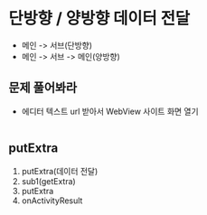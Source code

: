 # 단방향 / 양방향 데이터 전달
- 메인 -> 서브(단방향)
- 메인 -> 서브 -> 메인(양방향)

## 문제 풀어봐라
- 에디터 텍스트 url 받아서  WebView 사이트 화면 열기
```xml

```

## putExtra
1. putExtra(데이터 전달)
2. sub1(getExtra)
3. putExtra
4. onActivityResult

